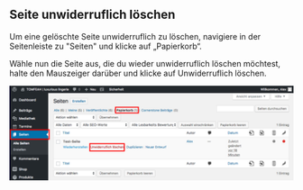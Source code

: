 ## Seite unwiderruflich löschen

Um eine gelöschte Seite unwiderruflich zu löschen, navigiere in der Seitenleiste zu "Seiten" und klicke auf „Papierkorb“.

Wähle nun die Seite aus, die du wieder unwiderruflich löschen möchtest, halte den Mauszeiger darüber und klicke auf Unwiderruflich löschen.

![image](./assets/really_delete.jpg)
